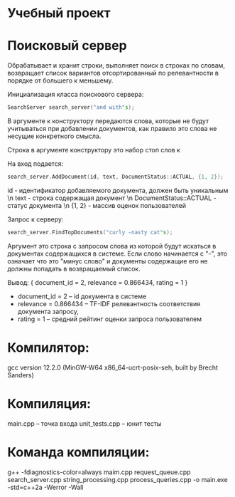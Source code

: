 # Учебный проект
# Поисковый сервер
Обрабатывает и хранит строки, выполняет поиск в строках по словам, возвращает список вариантов отсортированный по релевантности в порядке от большего к меньшему.

Инициализация класса поискового сервера:

```C++
SearchServer search_server("and with"s);
```

В аргументе к конструктору передаются слова, которые не будут учитываться при добавлении документов, как правило это слова не несущие конкретного смысла.

Строка в аргументе конструктору это набор стоп слов к

На вход подается:

```C++
search_server.AddDocument(id, text, DocumentStatus::ACTUAL, {1, 2});
```
id - идентификатор добавляемого документа, должен быть уникальным \n
text - строка содержащая документ \n
DocumentStatus::ACTUAL - статус документа \n
{1, 2} - массив оценок пользователей

Запрос к серверу:

```C++
search_server.FindTopDocuments("curly -nasty cat"s);
```

Аргумент  это строка с запросом слова из которой будут искаться в документах содержащихся в системе. Если слово начинается с "-", это означает что это "минус слово" и документы содержащие его не должны попадать в возвращаемый список.

Вывод:
{ document_id = 2, relevance = 0.866434, rating = 1 }
* document_id = 2 – id документа в системе
* relevance = 0.866434 – TF-IDF релевантность соответствия документа запросу, 
* rating = 1 – средний рейтинг оценки запроса пользователем

# Компилятор:
gcc version 12.2.0 (MinGW-W64 x86_64-ucrt-posix-seh, built by Brecht Sanders)

# Компиляция:
main.cpp – точка входа
unit_tests.cpp – юнит тесты

# Команда компиляции:
g++ -fdiagnostics-color=always maim.cpp request_queue.cpp search_server.cpp string_processing.cpp process_queries.cpp -o main.exe -std=c++2a -Werror -Wall
